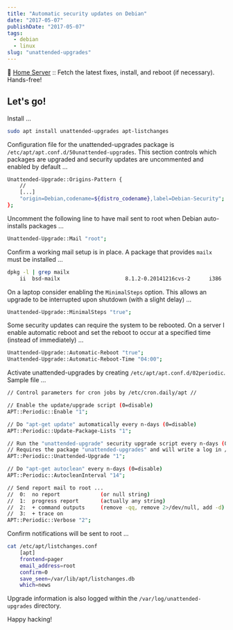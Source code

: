 ```yaml
---
title: "Automatic security updates on Debian"
date: "2017-05-07"
publishDate: "2017-05-07"
tags:
  - debian
  - linux
slug: "unattended-upgrades"
---
```


:penguin: [Home Server](http://www.circuidipity.com/home-server/) :: Fetch the latest fixes, install, and reboot (if necessary). Hands-free!

## Let's go!

Install ...

```bash
sudo apt install unattended-upgrades apt-listchanges
```

Configuration file for the unattended-upgrades package is `/etc/apt/apt.conf.d/50unattended-upgrades`. This section controls which packages are upgraded and security updates are uncommented and enabled by default ...

```bash
Unattended-Upgrade::Origins-Pattern {
    //
    [...]
    "origin=Debian,codename=${distro_codename},label=Debian-Security";
};
```

Uncomment the following line to have mail sent to root when Debian auto-installs packages ...

```bash
Unattended-Upgrade::Mail "root";
```

Confirm a working mail setup is in place. A package that provides `mailx` must be installed ...

```bash
dpkg -l | grep mailx
    ii  bsd-mailx                     8.1.2-0.20141216cvs-2      i386         simple mail user agent
```

On a laptop consider enabling the `MinimalSteps` option. This allows an upgrade to be interrupted upon shutdown (with a slight delay) ...

```bash
Unattended-Upgrade::MinimalSteps "true";
```

Some security updates can require the system to be rebooted. On a server I enable automatic reboot and set the reboot to occur at a specified time (instead of immediately) ...

```bash
Unattended-Upgrade::Automatic-Reboot "true";
Unattended-Upgrade::Automatic-Reboot-Time "04:00";
```

Activate unattended-upgrades by creating `/etc/apt/apt.conf.d/02periodic`. Sample file ...

```bash
// Control parameters for cron jobs by /etc/cron.daily/apt //

// Enable the update/upgrade script (0=disable)
APT::Periodic::Enable "1";

// Do "apt-get update" automatically every n-days (0=disable)
APT::Periodic::Update-Package-Lists "1";

// Run the "unattended-upgrade" security upgrade script every n-days (0=disabled)
// Requires the package "unattended-upgrades" and will write a log in /var/log/unattended-upgrades
APT::Periodic::Unattended-Upgrade "1";

// Do "apt-get autoclean" every n-days (0=disable)
APT::Periodic::AutocleanInterval "14";

// Send report mail to root ...
//  0:  no report             (or null string)
//  1:  progress report       (actually any string)
//  2:  + command outputs     (remove -qq, remove 2>/dev/null, add -d)
//  3:  + trace on
APT::Periodic::Verbose "2";
```

Confirm notifications will be sent to root ...

```bash
cat /etc/apt/listchanges.conf
    [apt]
    frontend=pager
    email_address=root
    confirm=0
    save_seen=/var/lib/apt/listchanges.db
    which=news
```

Upgrade information is also logged within the `/var/log/unattended-upgrades` directory.

Happy hacking!
